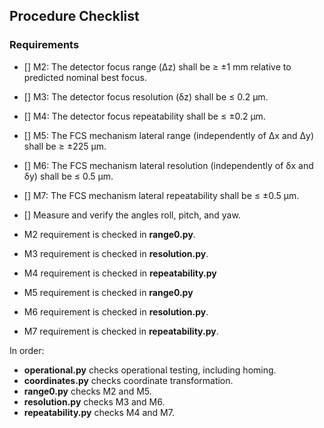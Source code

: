 ## Procedure Checklist
### Requirements
- [] M2: The detector focus range (Δz) shall be ≥ ±1 mm relative to predicted nominal best focus.
- [] M3: The detector focus resolution (δz) shall be ≤ 0.2 µm.
- [] M4: The detector focus repeatability shall be ≤ ±0.2 µm.
- [] M5: The FCS mechanism lateral range (independently of Δx and Δy) shall be ≥ ±225 µm.
- [] M6: The FCS mechanism lateral resolution (independently of δx and δy) shall be ≤ 0.5 µm.
- [] M7: The FCS mechanism lateral repeatability shall be ≤ ±0.5 µm.
- [] Measure and verify the angles roll, pitch, and yaw.

- M2 requirement is checked in **range0.py**.
- M3 requirement is checked in **resolution.py**.
- M4 requirement is checked in **repeatability.py**
- M5 requirement is checked in **range0.py**
- M6 requirement is checked in **resolution.py**.
- M7 requirement is checked in **repeatability.py**.

In order:
- **operational.py** checks operational testing, including homing.
- **coordinates.py** checks coordinate transformation.
- **range0.py** checks M2 and M5.
- **resolution.py** checks M3 and M6.
- **repeatability.py** checks M4 and M7.